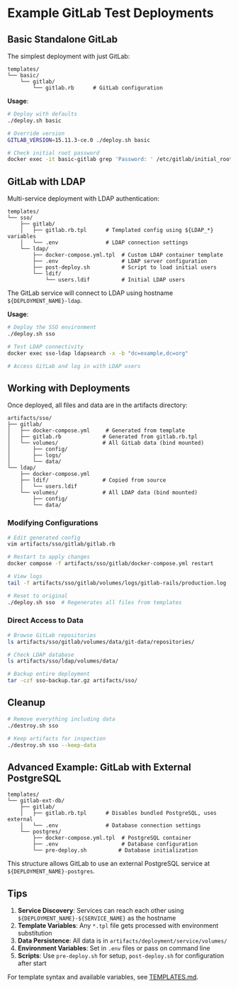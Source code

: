# Example GitLab Test Deployments

## Basic Standalone GitLab

The simplest deployment with just GitLab:

```
templates/
└── basic/
    └── gitlab/
        └── gitlab.rb      # GitLab configuration
```

**Usage**:
```bash
# Deploy with defaults
./deploy.sh basic

# Override version
GITLAB_VERSION=15.11.3-ce.0 ./deploy.sh basic

# Check initial root password
docker exec -it basic-gitlab grep 'Password: ' /etc/gitlab/initial_root_password
```

## GitLab with LDAP

Multi-service deployment with LDAP authentication:

```
templates/
└── sso/
    ├── gitlab/
    │   ├── gitlab.rb.tpl      # Templated config using ${LDAP_*} variables
    │   └── .env               # LDAP connection settings
    └── ldap/
        ├── docker-compose.yml.tpl  # Custom LDAP container template
        ├── .env                    # LDAP server configuration
        ├── post-deploy.sh          # Script to load initial users
        └── ldif/
            └── users.ldif          # Initial LDAP users
```

The GitLab service will connect to LDAP using hostname `${DEPLOYMENT_NAME}-ldap`.

**Usage**:
```bash
# Deploy the SSO environment
./deploy.sh sso

# Test LDAP connectivity
docker exec sso-ldap ldapsearch -x -b "dc=example,dc=org"

# Access GitLab and log in with LDAP users
```

## Working with Deployments

Once deployed, all files and data are in the artifacts directory:

```
artifacts/sso/
├── gitlab/
│   ├── docker-compose.yml     # Generated from template
│   ├── gitlab.rb             # Generated from gitlab.rb.tpl
│   └── volumes/              # All GitLab data (bind mounted)
│       ├── config/
│       ├── logs/
│       └── data/
└── ldap/
    ├── docker-compose.yml
    ├── ldif/                 # Copied from source
    │   └── users.ldif
    └── volumes/              # All LDAP data (bind mounted)
        ├── config/
        └── data/
```

### Modifying Configurations

```bash
# Edit generated config
vim artifacts/sso/gitlab/gitlab.rb

# Restart to apply changes
docker compose -f artifacts/sso/gitlab/docker-compose.yml restart

# View logs
tail -f artifacts/sso/gitlab/volumes/logs/gitlab-rails/production.log

# Reset to original
./deploy.sh sso  # Regenerates all files from templates
```

### Direct Access to Data

```bash
# Browse GitLab repositories
ls artifacts/sso/gitlab/volumes/data/git-data/repositories/

# Check LDAP database
ls artifacts/sso/ldap/volumes/data/

# Backup entire deployment
tar -czf sso-backup.tar.gz artifacts/sso/
```

## Cleanup

```bash
# Remove everything including data
./destroy.sh sso

# Keep artifacts for inspection
./destroy.sh sso --keep-data
```

## Advanced Example: GitLab with External PostgreSQL

```
templates/
└── gitlab-ext-db/
    ├── gitlab/
    │   ├── gitlab.rb.tpl      # Disables bundled PostgreSQL, uses external
    │   └── .env               # Database connection settings
    └── postgres/
        ├── docker-compose.yml.tpl  # PostgreSQL container
        ├── .env                    # Database configuration
        └── pre-deploy.sh          # Database initialization
```

This structure allows GitLab to use an external PostgreSQL service at `${DEPLOYMENT_NAME}-postgres`.

## Tips

1. **Service Discovery**: Services can reach each other using `${DEPLOYMENT_NAME}-${SERVICE_NAME}` as the hostname
2. **Template Variables**: Any `*.tpl` file gets processed with environment substitution
3. **Data Persistence**: All data is in `artifacts/deployment/service/volumes/`
4. **Environment Variables**: Set in `.env` files or pass on command line
5. **Scripts**: Use `pre-deploy.sh` for setup, `post-deploy.sh` for configuration after start

For template syntax and available variables, see [TEMPLATES.md](TEMPLATES.md).